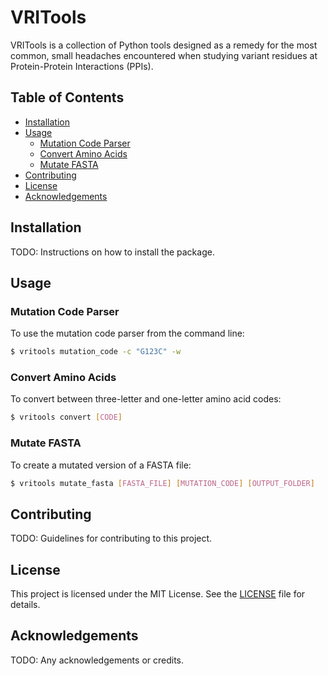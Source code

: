 # VRITools

VRITools is a collection of Python tools designed as a remedy for the most common, small headaches encountered when studying variant residues at Protein-Protein Interactions (PPIs).

## Table of Contents
- [Installation](#installation)
- [Usage](#usage)
  - [Mutation Code Parser](#mutation-code-parser)
  - [Convert Amino Acids](#convert-amino-acids)
  - [Mutate FASTA](#mutate-fasta)
- [Contributing](#contributing)
- [License](#license)
- [Acknowledgements](#acknowledgements)

## Installation
TODO: Instructions on how to install the package.

## Usage
### Mutation Code Parser
To use the mutation code parser from the command line:
```bash
$ vritools mutation_code -c "G123C" -w
```
### Convert Amino Acids
To convert between three-letter and one-letter amino acid codes:
```bash
$ vritools convert [CODE]
```
### Mutate FASTA
To create a mutated version of a FASTA file:
```bash
$ vritools mutate_fasta [FASTA_FILE] [MUTATION_CODE] [OUTPUT_FOLDER]
```

## Contributing
TODO: Guidelines for contributing to this project.

## License
This project is licensed under the MIT License. See the [LICENSE](LICENSE) file for details.

## Acknowledgements
TODO: Any acknowledgements or credits.